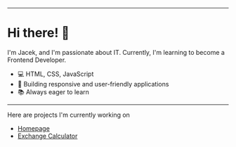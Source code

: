 ***

# Hi there! 👋

I'm Jacek, and I'm passionate about IT. Currently, I'm learning to become a Frontend Developer.

- 💻 HTML, CSS, JavaScript
- 🚀 Building responsive and user-friendly applications
- 📚 Always eager to learn

<!-- 📧 Contact me: [Your Email] -->

***

Here are projects I'm currently working on
- [Homepage](https://yahtzee90.github.io/homepage/)
- [Exchange Calculator](https://yahtzee90.github.io/exchange_calculator/)


<!--
# Hidden




# Cześć! 👋

Jestem Jacek i interesuję się IT. Obecnie uczę się na Frontend Developera.

- 💻 HTML, CSS, JavaScript
- 🚀 Tworzenie responsywnych aplikacji
- 📚 Zawsze chętny do nauki

📧 Skontaktuj się ze mną: [Twój e-mail]




- 👋 Hi, I’m @yahtzee90
- 👀 I’m interested in ...
- 🌱 I’m currently learning CSS and JavaScript
- 💞️ I’m looking to collaborate on ...
- 📫 How to reach me ...




-->
